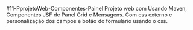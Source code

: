 #11-PprojetoWeb-Componentes-Painel
	Projeto web com Usando Maven, Componentes JSF de Panel Grid e Mensagens.
	Com css externo e personalização dos campos e botão do formulario usando o css. 